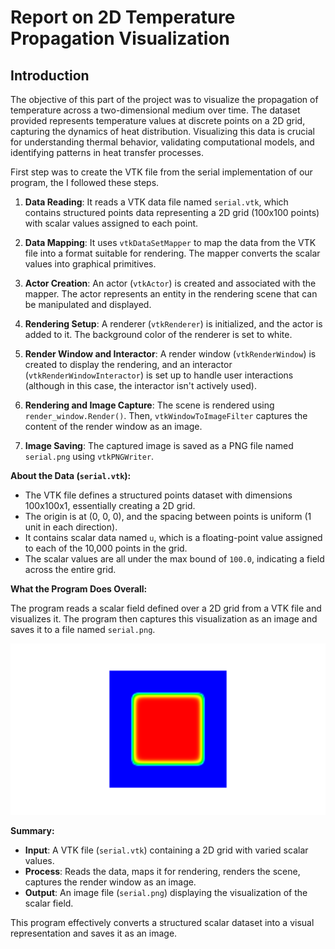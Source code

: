 # Report on 2D Temperature Propagation Visualization


## Introduction
The objective of this part of the project was to visualize the propagation of temperature across a two-dimensional medium over time. The dataset provided represents temperature values at discrete points on a 2D grid, capturing the dynamics of heat distribution. Visualizing this data is crucial for understanding thermal behavior, validating computational models, and identifying patterns in heat transfer processes.

First step was to create the VTK file from the serial implementation of our program, the I followed these steps.


1. **Data Reading**: It reads a VTK data file named `serial.vtk`, which contains structured points data representing a 2D grid (100x100 points) with scalar values assigned to each point.

2. **Data Mapping**: It uses `vtkDataSetMapper` to map the data from the VTK file into a format suitable for rendering. The mapper converts the scalar values into graphical primitives.

3. **Actor Creation**: An actor (`vtkActor`) is created and associated with the mapper. The actor represents an entity in the rendering scene that can be manipulated and displayed.

4. **Rendering Setup**: A renderer (`vtkRenderer`) is initialized, and the actor is added to it. The background color of the renderer is set to white.

5. **Render Window and Interactor**: A render window (`vtkRenderWindow`) is created to display the rendering, and an interactor (`vtkRenderWindowInteractor`) is set up to handle user interactions (although in this case, the interactor isn't actively used).

6. **Rendering and Image Capture**: The scene is rendered using `render_window.Render()`. Then, `vtkWindowToImageFilter` captures the content of the render window as an image.

7. **Image Saving**: The captured image is saved as a PNG file named `serial.png` using `vtkPNGWriter`.

**About the Data (`serial.vtk`):**

- The VTK file defines a structured points dataset with dimensions 100x100x1, essentially creating a 2D grid.
- The origin is at (0, 0, 0), and the spacing between points is uniform (1 unit in each direction).
- It contains scalar data named `u`, which is a floating-point value assigned to each of the 10,000 points in the grid.
- The scalar values are all under the max bound of `100.0`, indicating a field across the entire grid.

**What the Program Does Overall:**

The program reads a scalar field defined over a 2D grid from a VTK file and visualizes it. The program then captures this visualization as an image and saves it to a file named `serial.png`.


![](../serial.png)


**Summary:**

- **Input**: A VTK file (`serial.vtk`) containing a 2D grid with varied scalar values.
- **Process**: Reads the data, maps it for rendering, renders the scene, captures the render window as an image.
- **Output**: An image file (`serial.png`) displaying the visualization of the scalar field.

This program effectively converts a structured scalar dataset into a visual representation and saves it as an image.
